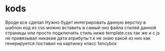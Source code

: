 # kods

Вроде все сделал
Нужно будет интегрировать данную верстку в шаблон
код из css можно вставить в самый низ файла стилей данной страницы или просто подключить стиль ниже template.css
так же и с js
не привязывал никакие дата атрибуты т.к не знаю какой из них как генерируется
поставил на картинку класс fancybox